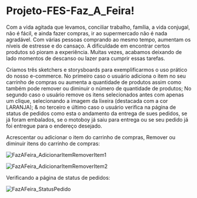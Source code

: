 # Projeto-FES-Faz_A_Feira!

Com a vida agitada que levamos, conciliar trabalho, família, a vida conjugal, não é fácil, e ainda fazer compras, ir ao supermercado não é nada agradável. Com várias pessoas comprando ao mesmo tempo, aumentam os níveis de estresse e do cansaço. A dificuldade em encontrar certos produtos só pioram a experiência. Muitas vezes, acabamos deixando de lado momentos de descanso ou lazer para cumprir essas tarefas.



Criamos três sketchers e storysboards para exemplificarmos o uso prático do nosso e-commerce. 
No primeiro caso o usuário adiciona o item no seu carrinho de compras ou aumenta a quantidade de produtos assim como também pode remover ou diminuir o número de quantidade de produtos;
No segundo caso o usuário remove os itens selecionados antes com apenas um clique, selecionando a imagem da lixeira (destacada com a cor LARANJA);
& no terceiro e último caso o usuário verifica na página de status de pedidos como esta o andamento da entrega de sues pedidos, se já foram embalados, se o motoboy já saiu para entrega ou se seu pedido já foi entregue para o endereço desejado. 


Acrescentar ou adicionar o item do carrinho de compras, Remover ou diminuir itens do carrinho de compras:


![FazAFeira_AdicionarItemRemoverItem1](https://github.com/user-attachments/assets/2618e414-b7e0-4546-8065-c225d5b9058c)



![FazAFeira_AdicionarItemRemoverItem2](https://github.com/user-attachments/assets/7687adaa-61a0-45fe-82b9-8a5685d97e4b)




Verificando a página de status de pedidos:


![FazAFeira_StatusPedido](https://github.com/user-attachments/assets/44cde69c-ff92-4b0d-a9c4-e8412b221198)
